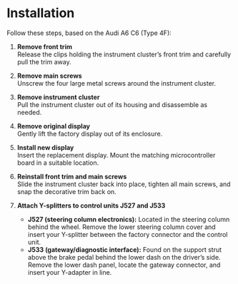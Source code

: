 # Installation

Follow these steps, based on the Audi A6 C6 (Type 4F):

1. **Remove front trim**  
   Release the clips holding the instrument cluster’s front trim and carefully pull the trim away.

2. **Remove main screws**  
   Unscrew the four large metal screws around the instrument cluster.

3. **Remove instrument cluster**  
   Pull the instrument cluster out of its housing and disassemble as needed.

4. **Remove original display**  
   Gently lift the factory display out of its enclosure.

5. **Install new display**  
   Insert the replacement display. Mount the matching microcontroller board in a suitable location.

6. **Reinstall front trim and main screws**  
   Slide the instrument cluster back into place, tighten all main screws, and snap the decorative trim back on.

7. **Attach Y-splitters to control units J527 and J533**  
   - **J527 (steering column electronics):** Located in the steering column behind the wheel. Remove the lower steering column cover and insert your Y-splitter between the factory connector and the control unit.  
   - **J533 (gateway/diagnostic interface):** Found on the support strut above the brake pedal behind the lower dash on the driver’s side. Remove the lower dash panel, locate the gateway connector, and insert your Y-adapter in line.  
